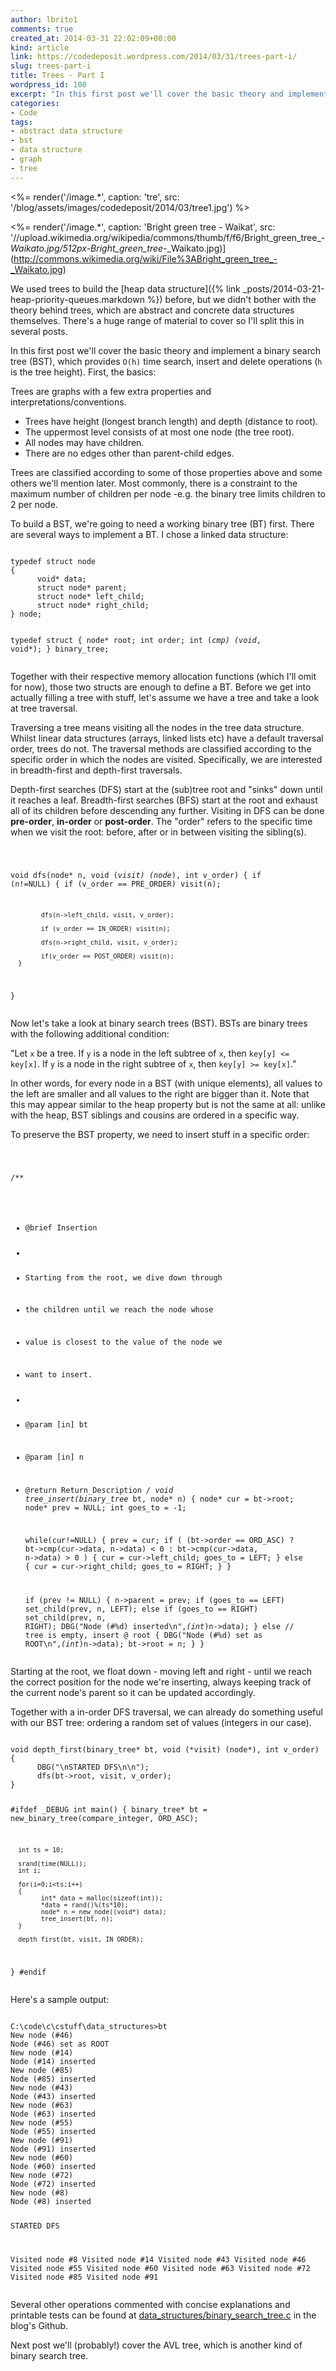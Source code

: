 ```yaml
---
author: lbrito1
comments: true
created_at: 2014-03-31 22:02:09+00:00
kind: article
link: https://codedeposit.wordpress.com/2014/03/31/trees-part-i/
slug: trees-part-i
title: Trees - Part I
wordpress_id: 100
excerpt: "In this first post we'll cover the basic theory and implement a binary search tree (BST), which provides `O(h)` time search, insert and delete operations (`h` is the tree height). "
categories:
- Code
tags:
- abstract data structure
- bst
- data structure
- graph
- tree
---
```


<%= render('/image.*', caption: 'tre', src: '/blog/assets/images/codedeposit/2014/03/tree1.jpg') %>

<%= render('/image.*', caption: 'Bright green tree - Waikat', src: '//upload.wikimedia.org/wikipedia/commons/thumb/f/f6/Bright_green_tree_-_Waikato.jpg/512px-Bright_green_tree_-_Waikato.jpg)](http://commons.wikimedia.org/wiki/File%3ABright_green_tree_-_Waikato.jpg)

We used trees to build the [heap data structure]({% link _posts/2014-03-21-heap-priority-queues.markdown %}) before, but we didn't bother with the theory behind trees, which are abstract and concrete data structures themselves. There's a huge range of material to cover so I'll split this in several posts.

In this first post we'll cover the basic theory and implement a binary search tree (BST), which provides `O(h)` time search, insert and delete operations (`h` is the tree height). First, the basics:

Trees are graphs with a few extra properties and interpretations/conventions.
* Trees have height (longest branch length) and depth (distance to root).
* The uppermost level consists of at most one node (the tree root).
* All nodes may have children.
* There are no edges other than parent-child edges.

Trees are classified according to some of those properties above and some others we'll mention later. Most commonly, there is a constraint to the maximum number of children per node -e.g. the binary tree limits children to 2 per node.
<!-- more -->
To build a BST, we're going to need a working binary tree (BT) first. There are several ways to implement a BT. I chose a linked data structure:

<div class="highlight"><pre><code class="language-c">
typedef struct node
{
      void* data;
      struct node* parent;
      struct node* left_child;
      struct node* right_child;
} node;

typedef struct
{
      node* root;
      int order;
      int (*cmp) (void*, void*);
} binary_tree;
</code></pre></div>

Together with their respective memory allocation functions (which I'll omit for now), those two structs are enough to define a BT. Before we get into actually filling a tree with stuff, let's assume we have a tree and take a look at tree traversal.

Traversing a tree means visiting all the nodes in the tree data structure. Whilst linear data structures (arrays, linked lists etc) have a default traversal order, trees do not. The traversal methods are classified according to the specific order in which the nodes are visited. Specifically, we are interested in breadth-first and depth-first traversals.

Depth-first searches (DFS) start at the (sub)tree root and "sinks" down until it reaches a leaf. Breadth-first searches (BFS) start at the root and exhaust all of its children before descending any further. Visiting in DFS can be done **pre-order**, **in-order** or **post-order**. The "order" refers to the specific time when we visit the root: before, after or in between visiting the sibling(s).

<div class="highlight"><pre><code class="language-c">

void dfs(node* n, void (*visit) (node*), int v_order)
{
      if (n!=NULL)
      {
            if (v_order == PRE_ORDER) visit(n);

            dfs(n->left_child, visit, v_order);

            if (v_order == IN_ORDER) visit(n);

            dfs(n->right_child, visit, v_order);

            if(v_order == POST_ORDER) visit(n);
      }
}
</code></pre></div>

Now let's take a look at binary search trees (BST). BSTs are binary trees with the following additional condition:

"Let `x` be a tree. If `y` is a node in the left subtree of `x`, then `key[y] <= key[x]`. If `y` is a node in the right subtree of `x`, then `key[y] >= key[x]`."

In other words, for every node in a BST (with unique elements), all values to the left are smaller and all values to the right are bigger than it. Note that this may appear similar to the heap property but is not the same at all: unlike with the heap, BST siblings and cousins are ordered in a specific way.

To preserve the BST property, we need to insert stuff in a specific order:

<div class="highlight"><pre><code class="language-c">

/**
 *  @brief Insertion
 *
 *  Starting from the root, we dive down through
 *  the children until we reach the node whose
 *  value is closest to the value of the node we
 *  want to insert.
 *
 *  @param [in] bt
 *  @param [in] n
 *  @return Return_Description
 */
void tree_insert(binary_tree* bt, node* n)
{
      node* cur = bt->root;
      node* prev = NULL;
      int goes_to = -1;

      while(cur!=NULL)
      {
            prev = cur;
            if ( (bt->order == ORD_ASC)
                  ? bt->cmp(cur->data, n->data) < 0
                  : bt->cmp(cur->data, n->data) > 0 )
            {
                  cur = cur->left_child;
                  goes_to = LEFT;
            }
            else
            {
                  cur = cur->right_child;
                  goes_to = RIGHT;
            }
      }

      if (prev != NULL)
      {
            n->parent = prev;
            if (goes_to == LEFT)          set_child(prev, n, LEFT);
            else if (goes_to == RIGHT)    set_child(prev, n, RIGHT);
            DBG("Node (#%d) inserted\n",*(int*)n->data);
      }
      else  // tree is empty, insert @ root
      {
            DBG("Node (#%d) set as ROOT\n",*(int*)n->data);
            bt->root = n;
      }
}
</code></pre></div>

Starting at the root, we float down - moving left and right - until we reach the correct position for the node we're inserting, always keeping track of the current node's parent so it can be updated accordingly.

Together with a in-order DFS traversal, we can already do something useful with our BST tree: ordering a random set of values (integers in our case).

<div class="highlight"><pre><code class="language-c">
void depth_first(binary_tree* bt, void (*visit) (node*), int v_order)
{
      DBG("\nSTARTED DFS\n\n");
      dfs(bt->root, visit, v_order);
}

#ifdef _DEBUG
int main()
{
      binary_tree* bt = new_binary_tree(compare_integer, ORD_ASC);

      int ts = 10;

      srand(time(NULL));
      int i;

      for(i=0;i<ts;i++)
      {
            int* data = malloc(sizeof(int));
            *data = rand()%(ts*10);
            node* n = new_node((void*) data);
            tree_insert(bt, n);
      }

      depth_first(bt, visit, IN_ORDER);
}
#endif
</code></pre></div>

Here's a sample output:

<div class="highlight"><pre><code class="language-bash">
C:\code\c\cstuff\data_structures>bt
New node (#46)
Node (#46) set as ROOT
New node (#14)
Node (#14) inserted
New node (#85)
Node (#85) inserted
New node (#43)
Node (#43) inserted
New node (#63)
Node (#63) inserted
New node (#55)
Node (#55) inserted
New node (#91)
Node (#91) inserted
New node (#60)
Node (#60) inserted
New node (#72)
Node (#72) inserted
New node (#8)
Node (#8) inserted

STARTED DFS

Visited node #8
Visited node #14
Visited node #43
Visited node #46
Visited node #55
Visited node #60
Visited node #63
Visited node #72
Visited node #85
Visited node #91
</code></pre></div>

Several other operations commented with concise explanations and printable tests can be found at [data_structures/binary_search_tree.c](https://github.com/lbrito1/cstuff/blob/master/data_structures/binary_search_tree.c) in the blog's Github.

Next post we'll (probably!) cover the AVL tree, which is another kind of binary search tree.
